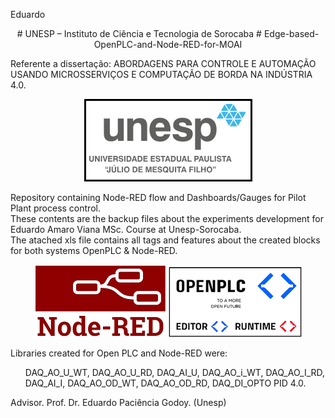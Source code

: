 <hx>Eduardo</hx> 
<p align="center">
# UNESP – Instituto de Ciência e Tecnologia de Sorocaba   
# Edge-based-OpenPLC-and-Node-RED-for-MOAI 
</p>
Referente a dissertação: ABORDAGENS PARA CONTROLE E AUTOMAÇÃO USANDO MICROSSERVIÇOS E COMPUTAÇÃO DE BORDA NA INDÚSTRIA 4.0.

<p align="center">
 <img src="src/docs/Unesp-logo.png" />
</p>

Repository containing Node-RED flow and Dashboards/Gauges for Pilot Plant process control.   
These contents are the backup files about the experiments development for Eduardo Amaro Viana MSc. Course at Unesp-Sorocaba.   
The atached xls file contains all tags and features about the created blocks for both systems OpenPLC & Node-RED.   

<p align="center">
 <img src="src/docs/Node-RED-logo.png" />
 <img src="src/docs/OpenPLC-logo.png" />
</p>
  
Libraries created for Open PLC and Node-RED were:
<ul>      
DAQ_AO_U_WT,  
DAQ_AO_U_RD,   
DAQ_AI_U,   
DAQ_AO_i_WT,   
DAQ_AO_I_RD,   
DAQ_AI_I,   
DAQ_AO_OD_WT,   
DAQ_AO_OD_RD,   
DAQ_DI_OPTO  
PID 4.0.   
</ul>   
Advisor. Prof. Dr. Eduardo Paciência Godoy. (Unesp)